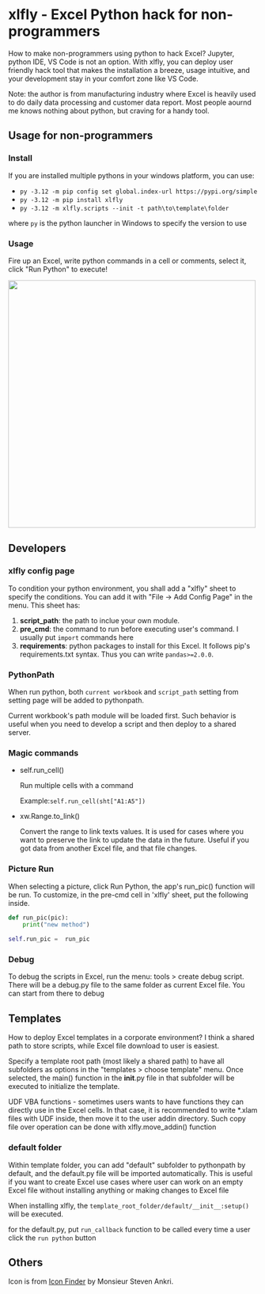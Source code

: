 # xlfly - Excel Python hack for non-programmers

How to make non-programmers using python to hack Excel? Jupyter, python IDE, VS Code is not an option. With xlfly, you can deploy user friendly hack tool that makes the installation a breeze, usage intuitive, and your development stay in your comfort zone like VS Code.

Note: the author is from manufacturing industry where Excel is heavily used to do daily data processing and customer data report. Most people aournd me knows nothing about python, but craving for a handy tool. 

## Usage for non-programmers

### Install

If you are installed multiple pythons in your windows platform, you can use:

* `py -3.12 -m pip config set global.index-url https://pypi.org/simple`
* `py -3.12 -m pip install xlfly`
* `py -3.12 -m xlfly.scripts --init -t path\to\template\folder`

where `py` is the python launcher in Windows to specify the version to use

### Usage

Fire up an Excel, write python commands in a cell or comments, select it, click "Run Python" to execute!

<img src="doc/xlfly_demo.gif" width="500">

## Developers

### xlfly config page

To condition your python environment, you shall add a "xlfly" sheet to specify the conditions. You can add it with "File -> Add Config Page" in the menu. This sheet has:

1. **script_path**: the path to inclue your own module. 
2. **pre_cmd**: the command to run before executing user's command. I usually put `import` commands here
3. **requirements**: python packages to install for this Excel. It follows pip's requirements.txt syntax. Thus you can write `pandas>=2.0.0`.

### PythonPath

When run python, both `current workbook` and `script_path` setting from setting page will be added to pythonpath. 

Current workbook's path module will be loaded first. Such behavior is useful when you need to develop a script and then deploy to a shared server.

### Magic commands

* self.run_cell()

    Run multiple cells with a command

    Example:`self.run_cell(sht["A1:A5"])`

* xw.Range.to_link()

    Convert the range to link texts values. It is used for cases where you want to preserve the link to update the data in the future. Useful if you got data from another Excel file, and that file changes.

### Picture Run

When selecting a picture, click Run Python, the app's run_pic() function will be run. To customize, in the 
pre-cmd cell in 'xlfly' sheet, put the following inside. 

```python
def run_pic(pic):
    print("new method")

self.run_pic =  run_pic
```


### Debug

To debug the scripts in Excel, run the menu: tools > create debug script. There will be a debug.py file to the same folder as current Excel file. You can start from there to debug

## Templates

How to deploy Excel templates in a corporate environment? I think a shared path to store scripts, while Excel file download to user is easiest.

Specify a template root path (most likely a shared path) to have all subfolders as options in the "templates > choose template" menu. Once selected, the main() function in the __init__.py file in that subfolder will be executed to initialize the template.

UDF VBA functions - sometimes users wants to have functions they can directly use in the Excel cells. In that case, it is recommended to write *.xlam files with UDF inside, then move it to the user addin directory. Such copy file over operation can be done with xlfly.move_addin() function


### default folder

Within template folder, you can add "default" subfolder to pythonpath by default, and the default.py file will be imported automatically. This is useful if you want to create Excel use cases where user can work on an empty Excel file without installing anything or making changes to Excel file

When installing xlfly, the `template_root_folder/default/__init__:setup()` will be executed. 

for the default.py, put `run_callback` function to be called every time a user click the `run python` button

## Others

Icon is from [Icon Finder](https://www.iconfinder.com/icons/2785363/blockchain_wings_icon) by Monsieur Steven Ankri.